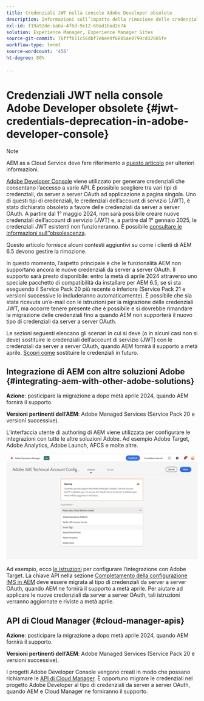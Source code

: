 ```yaml
---
title: Credenziali JWT nella console Adobe Developer obsolete
description: Informazioni sull’impatto della rimozione delle credenziali JWT in Adobe Developer Console su AEM
exl-id: f19a92de-ba6a-4f6d-9e12-60ad1bad2e74
solution: Experience Manager, Experience Manager Sites
source-git-commit: 76fffb11c56dbf7ebee9f6805ae0799cd32985fe
workflow-type: tm+mt
source-wordcount: '456'
ht-degree: 80%

---
```


# Credenziali JWT nella console Adobe Developer obsolete {#jwt-credentials-deprecation-in-adobe-developer-console}

>[!NOTE]
> AEM as a Cloud Service deve fare riferimento a [questo articolo](https://experienceleague.adobe.com/docs/experience-manager-cloud-service/content/security/jwt-credentials-deprecation-in-adobe-developer-console.html) per ulteriori informazioni.

[Adobe Developer Console](https://developer.adobe.com/console) viene utilizzato per generare credenziali che consentano l’accesso a varie API. È possibile scegliere tra vari tipi di credenziali, da server a server OAuth ad applicazione a pagina singola. Uno di questi tipi di credenziali, le credenziali dell’account di servizio (JWT), è stato dichiarato obsoleto a favore delle credenziali da server a server OAuth. A partire dal 1° maggio 2024, non sarà possibile creare nuove credenziali dell’account di servizio (JWT) e, a partire dal 1° gennaio 2025, le credenziali JWT esistenti non funzioneranno. È possibile [consultare le informazioni sull’’obsolescenza](https://developer.adobe.com/developer-console/docs/guides/authentication/ServerToServerAuthentication/migration/).

Questo articolo fornisce alcuni contesti aggiuntivi su come i clienti di AEM 6.5 devono gestire la rimozione.

In questo momento, l’aspetto principale è che le funzionalità AEM non supportano ancora le nuove credenziali da server a server OAuth. Il supporto sarà presto disponibile: entro la metà di aprile 2024 attraverso uno speciale pacchetto di compatibilità da installare per AEM 6.5, se si sta eseguendo il Service Pack 20 più recente o inferiore (Service Pack 21 e versioni successive lo includeranno automaticamente). È possibile che sia stata ricevuta un’e-mail con le istruzioni per la migrazione delle credenziali JWT, ma occorre tenere presente che è possibile e si dovrebbe rimandare la migrazione delle credenziali fino a quando AEM non supporterà il nuovo tipo di credenziali da server a server OAuth.

Le sezioni seguenti elencano gli scenari in cui si deve (o in alcuni casi non si deve) sostituire le credenziali dell’account di servizio (JWT) con le credenziali da server a server OAuth, quando AEM fornirà il supporto a metà aprile. [Scopri come](https://developer.adobe.com/developer-console/docs/guides/authentication/ServerToServerAuthentication/migration/#migration-overview) sostituire le credenziali in futuro.

## Integrazione di AEM con altre soluzioni Adobe {#integrating-aem-with-other-adobe-solutions}

**Azione**: posticipare la migrazione a dopo metà aprile 2024, quando AEM fornirà il supporto.

**Versioni pertinenti dell’AEM**: Adobe Managed Services (Service Pack 20 e versioni successive).


L’interfaccia utente di authoring di AEM viene utilizzata per configurare le integrazioni con tutte le altre soluzioni Adobe. Ad esempio Adobe Target, Adobe Analytics, Adobe Launch, AFCS e molte altre.

![Integrazione di AEM con altre soluzioni](/help/sites-administering/assets/jwt-deprecation.png)

Ad esempio, ecco [le istruzioni](https://docs.mktossl.com/docs/experience-manager-cloud-service/content/sites/integrations/integration-adobe-target-ims.html?lang=it) per configurare l’integrazione con Adobe Target. La chiave API nella sezione [Completamento della configurazione IMS in AEM](https://docs.mktossl.com/docs/experience-manager-cloud-service/content/sites/integrations/integration-adobe-target-ims.html#completing-the-ims-configuration-in-aem) deve essere migrata al tipo di credenziali da server a server OAuth, quando AEM ne fornirà il supporto a metà aprile. Per aiutare ad applicare le nuove credenziali da server a server OAuth, tali istruzioni verranno aggiornate e riviste a metà aprile.

## API di Cloud Manager {#cloud-manager-apis}

**Azione**: posticipare la migrazione a dopo metà aprile 2024, quando AEM fornirà il supporto.

**Versioni pertinenti dell’AEM**: Adobe Managed Services (Service Pack 20 e versioni successive).

I progetti Adobe Developer Console vengono creati in modo che possano richiamare le [API di Cloud Manager](https://developer.adobe.com/experience-cloud/cloud-manager/guides/getting-started/create-api-integration/). È opportuno migrare le credenziali nel progetto Adobe Developer al tipo di credenziali da server a server OAuth, quando AEM e Cloud Manager ne forniranno il supporto.
